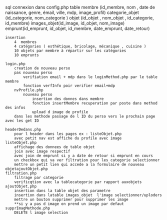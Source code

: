 sql 
    connexion dans config.php
    table 
        membre (id_membre, nom , date de naissance, genre, émail, ville, mdp, image_profil)
        categorie_objet (id_categorie, nom_categorie )
        objet (id_objet , nom_objet , id_categorie, id_membre)
        images_objet(id_image, id_objet, nom_image)
        emprunt(id_emprunt, id_objet, id_membre, date_emprunt, date_retour)

    insertion 
        4  membres
        4 catégories ( esthétique, bricolage, mécanique , cuisine )
        10 objets par membre à répartir sur les catégories
        10 emprunts

    login.php
        creation de nouveau perso 
        pas nouveau perso 
            verifiation email + mdp dans le loginMethod.php par le table membre
            fonction verfInfo poir verifier email+mdp
        nvProfile.php
            nouveau perso
                insertion des donnes dans membre 
                fonction insertMembre recuperation par poste dans method des infos
                upload d image de profile
        dans les methode passage de l ID du perso vers le prochain page avec les get ID

    headerDedans.php 
        pour l header dans les pages ex : listeObjet.php
        avec petit nav est affiche du profile avec image
    listeObjet.php
        affichage des donnees de table objet 
        join avec image respectif
        avec join de emprunt si y a date de retour si emprunt en cours
        un checkbox qui va ver filtration pour les categorie selectionner
        mettre un petit lien qui accede a la formulaire de nouveau objetajoutObjet.php
    filtration.php
        filtrage par categorie 
        verificqtion avec la tablecategorie par rapport auxobjets
    ajoutObjet.php
        insertion dans la table objet des parametre
        insertion dans latable images_objet  l'image selectionner/uploders
        mettre un bouton supprimer pour supprimer les image
        **si y a pas d image on prend un image par defaut   
    supprImagMethode.php
        DELETE l image selection 